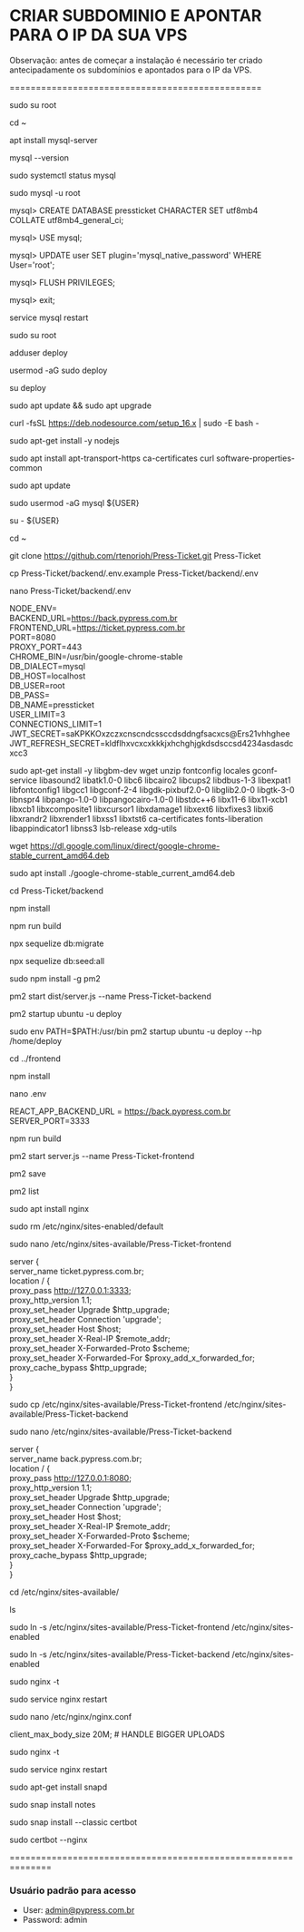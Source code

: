 # CRIAR SUBDOMINIO E APONTAR PARA O IP DA SUA VPS

Observação: antes de começar a instalação é necessário ter criado antecipadamente os subdomínios e apontados para o IP da VPS.

================================================

sudo su root

cd ~

apt install mysql-server

mysql --version

sudo systemctl status mysql

sudo mysql -u root

mysql> CREATE DATABASE pressticket CHARACTER SET utf8mb4 COLLATE utf8mb4_general_ci;

mysql> USE mysql;

mysql> UPDATE user SET plugin='mysql_native_password' WHERE User='root';

mysql> FLUSH PRIVILEGES;

mysql> exit;

service mysql restart

sudo su root

adduser deploy

usermod -aG sudo deploy

su deploy

sudo apt update && sudo apt upgrade

curl -fsSL https://deb.nodesource.com/setup_16.x | sudo -E bash -

sudo apt-get install -y nodejs

sudo apt install apt-transport-https ca-certificates curl software-properties-common

sudo apt update

sudo usermod -aG mysql ${USER}

su - ${USER}

cd ~

git clone https://github.com/rtenorioh/Press-Ticket.git Press-Ticket

cp Press-Ticket/backend/.env.example Press-Ticket/backend/.env

nano Press-Ticket/backend/.env

NODE_ENV=  
BACKEND_URL=https://back.pypress.com.br  
FRONTEND_URL=https://ticket.pypress.com.br  
PORT=8080  
PROXY_PORT=443  
CHROME_BIN=/usr/bin/google-chrome-stable  
DB_DIALECT=mysql  
DB_HOST=localhost  
DB_USER=root  
DB_PASS=  
DB_NAME=pressticket  
USER_LIMIT=3  
CONNECTIONS_LIMIT=1   
JWT_SECRET=saKPKKOxzczxcnscndcssccdsddngfsacxcs@Ers21vhhghee  
JWT_REFRESH_SECRET=kldflhxvcxcxkkkjxhchghjgkdsdsccsd4234asdasdcxcc3  

sudo apt-get install -y libgbm-dev wget unzip fontconfig locales gconf-service libasound2 libatk1.0-0 libc6 libcairo2 libcups2 libdbus-1-3 libexpat1 libfontconfig1 libgcc1 libgconf-2-4 libgdk-pixbuf2.0-0 libglib2.0-0 libgtk-3-0 libnspr4 libpango-1.0-0 libpangocairo-1.0-0 libstdc++6 libx11-6 libx11-xcb1 libxcb1 libxcomposite1 libxcursor1 libxdamage1 libxext6 libxfixes3 libxi6 libxrandr2 libxrender1 libxss1 libxtst6 ca-certificates fonts-liberation libappindicator1 libnss3 lsb-release xdg-utils

wget https://dl.google.com/linux/direct/google-chrome-stable_current_amd64.deb

sudo apt install ./google-chrome-stable_current_amd64.deb

cd Press-Ticket/backend

npm install

npm run build

npx sequelize db:migrate

npx sequelize db:seed:all

sudo npm install -g pm2

pm2 start dist/server.js --name Press-Ticket-backend

pm2 startup ubuntu -u deploy

sudo env PATH=$PATH:/usr/bin pm2 startup ubuntu -u deploy --hp /home/deploy

cd ../frontend

npm install

nano .env

REACT_APP_BACKEND_URL = https://back.pypress.com.br  
SERVER_PORT=3333  

npm run build

pm2 start server.js --name Press-Ticket-frontend

pm2 save

pm2 list

sudo apt install nginx

sudo rm /etc/nginx/sites-enabled/default

sudo nano /etc/nginx/sites-available/Press-Ticket-frontend

server {  
  server_name ticket.pypress.com.br;  
  location / {  
    proxy_pass http://127.0.0.1:3333;  
    proxy_http_version 1.1;  
    proxy_set_header Upgrade $http_upgrade;  
    proxy_set_header Connection 'upgrade';  
    proxy_set_header Host $host;  
    proxy_set_header X-Real-IP $remote_addr;  
    proxy_set_header X-Forwarded-Proto $scheme;  
    proxy_set_header X-Forwarded-For $proxy_add_x_forwarded_for;  
    proxy_cache_bypass $http_upgrade;  
  }  
}  

sudo cp /etc/nginx/sites-available/Press-Ticket-frontend /etc/nginx/sites-available/Press-Ticket-backend

sudo nano /etc/nginx/sites-available/Press-Ticket-backend

server {  
  server_name back.pypress.com.br;  
  location / {  
    proxy_pass http://127.0.0.1:8080;  
    proxy_http_version 1.1;  
    proxy_set_header Upgrade $http_upgrade;  
    proxy_set_header Connection 'upgrade';  
    proxy_set_header Host $host;  
    proxy_set_header X-Real-IP $remote_addr;  
    proxy_set_header X-Forwarded-Proto $scheme;  
    proxy_set_header X-Forwarded-For $proxy_add_x_forwarded_for;  
    proxy_cache_bypass $http_upgrade;  
  }  
}  
  
cd /etc/nginx/sites-available/

ls

sudo ln -s /etc/nginx/sites-available/Press-Ticket-frontend /etc/nginx/sites-enabled

sudo ln -s /etc/nginx/sites-available/Press-Ticket-backend /etc/nginx/sites-enabled

sudo nginx -t

sudo service nginx restart

sudo nano /etc/nginx/nginx.conf

client_max_body_size 20M; # HANDLE BIGGER UPLOADS
 
sudo nginx -t

sudo service nginx restart

sudo apt-get install snapd

sudo snap install notes

sudo snap install --classic certbot

sudo certbot --nginx

==============================================================

### Usuário padrão para acesso

* User: admin@pypress.com.br  
* Password: admin